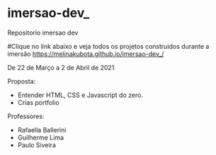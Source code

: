 # imersao-dev_
Repositorio imersao dev

#Clique no link abaixo e veja todos os projetos construidos durante a imersão
https://melinakubota.github.io/imersao-dev_/

De 22 de Março a 2 de Abril de 2021

Proposta: 
- Entender HTML, CSS e Javascript do zero. 
- Crias portfolio

Professores: 
- Rafaella Ballerini 
- Guilherme Lima
- Paulo Siveira

